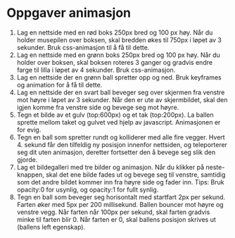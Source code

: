 # Oppgaver animasjon

1. Lag en nettside med en rød boks 250px bred og 100 px høy. Når du holder musepilen over boksen, skal bredden økes til 750px i løpet av 3 sekunder. Bruk css-animasjon til å få til dette.
2. Lag en nettside med en grønn boks 250px bred og 100 px høy. Når du holder over boksen, skal boksen roteres 3 ganger og gradvis endre farge til lilla i løpet av 4 sekunder. Bruk css-animasjon.
3. Lag en nettside der en grønn ball spretter opp og ned. Bruk keyframes og animation for å få til dette.
4. Lag en nettside der en svart ball beveger seg over skjermen fra venstre mot høyre i løpet av 3 sekunder. Når den er ute av skjermbildet, skal den igjen komme fra venstre side og bevege seg mot høyre.
5. Tegn et bilde av et gulv (top:600px) og et tak (top:200px). 
La ballen sprette mellom taket og gulvet ved hjelp av javascript. Animasjonen er for evig.
6. Tegn en ball som spretter rundt og kolliderer med alle fire vegger. Hvert 4. sekund får den tilfeldig ny posisjon innenfor nettsiden, og teleporterer seg dit uten animasjon, deretter fortsetter den å bevege seg slik den gjorde.
7. Lag et bildegalleri med tre bilder og animasjon. Når du klikker på neste-knappen, skal det ene bilde fades ut og bevege seg til venstre, samtidig som det andre bildet kommer inn fra høyre side og fader inn. Tips: Bruk opacity:0 for usynlig, og opacity:1 for fullt synlig.
8. Tegn en ball som beveger seg horisontalt med startfart 2px per sekund. Farten øker med 5px per 200 millisekund. Ballen bouncer mot høyre og venstre vegg. Når farten når 100px per sekund, skal farten gradvis minke til farten blir 0. Når farten er 0, skal ballens posisjon skrives ut (ballens left egenskap).
